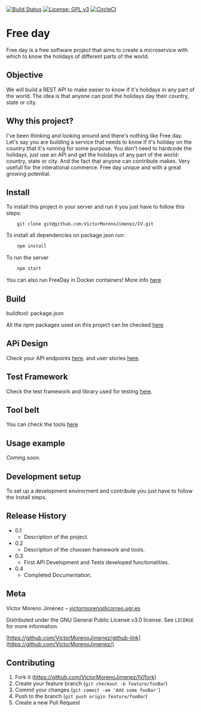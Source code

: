 [![Build Status](https://travis-ci.org/VictorMorenoJimenez/IV.svg?branch=master)](https://travis-ci.org/VictorMorenoJimenez/IV)
[![License: GPL v3](https://img.shields.io/badge/License-GPLv3-blue.svg)](https://www.gnu.org/licenses/gpl-3.0)
[![CircleCI](https://circleci.com/gh/VictorMorenoJimenez/IV.svg?style=svg)](https://circleci.com/gh/VictorMorenoJimenez/IV)

# Free day
Free day is a free software project that aims to create a microservice with which to know the holidays of different parts of the world.

## Objective
We will build a REST API to make easier to know if it's holidays in any part of the world.
The idea is that anyone can post the holidays day their country, state or city.

## Why this project?
I've been thinking and looking around and there's nothing like Free day. Let's say you are building a service that needs to know
if it's holiday on the country that it's running for some purpose. You don't need to hardcode the holidays, just use an API and get the holidays
of any part of the world: country, state or city. And the fact that anyone can contribute makes. Very usefull for the interational commerce.
Free day unique and with a great growing potential.

## Install

To install this project in your server and run it you just have to follow this steps:

```git
    git clone git@github.com:VictorMorenoJimenez/IV.git
```

To install all dependencies on package.json run:

```JavaScript
    npm install
```

To run the server 

```JavaScript
    npm start
```

You can also run FreeDay in Docker containers!
More info [here](https://github.com/VictorMorenoJimenez/IV/blob/master/docs/docker.md)

## Build 
buildtool: package.json

All the npm packages used on this project can be checked [here](https://github.com/VictorMorenoJimenez/IV/blob/master/docs/dependencies.md)

## APi Design
Check your API endpoints [here](https://github.com/VictorMorenoJimenez/IV/blob/master/docs/apidesign.md). and user stories [here](https://github.com/VictorMorenoJimenez/IV/blob/master/docs/userstories.md).

## Test Framework
Check the test framework and library used for testing [here](https://github.com/VictorMorenoJimenez/IV/blob/master/docs/testools.md).

## Tool belt
You can check the tools [here](https://github.com/VictorMorenoJimenez/IV/blob/master/docs/toolbelt.md)

## Usage example
*Coming soon*.

## Development setup
To set up a development envirorment and contribute you just have to follow the Install steps.

## Release History

* 0.1
    * Description of the project. 
* 0.2
    * Description of the choosen framework and tools.
* 0.3
    * First API Development and Tests developed functionalities.
* 0.4
    * Completed Documentation.

## Meta

Víctor Moreno Jiménez – victormoreno@correo.ugr.es

Distributed under the GNU General Public License v3.0 license. See ``LICENSE`` for more information.

[https://github.com/VictorMorenoJimenez/github-link](https://github.com/VictorMorenoJimenez/)

## Contributing

1. Fork it (<https://github.com/VictorMorenoJimenez/IV/fork>)
2. Create your feature branch (`git checkout -b feature/fooBar`)
3. Commit your changes (`git commit -am 'Add some fooBar'`)
4. Push to the branch (`git push origin feature/fooBar`)
5. Create a new Pull Request

<!-- Markdown link & img dfn's -->
